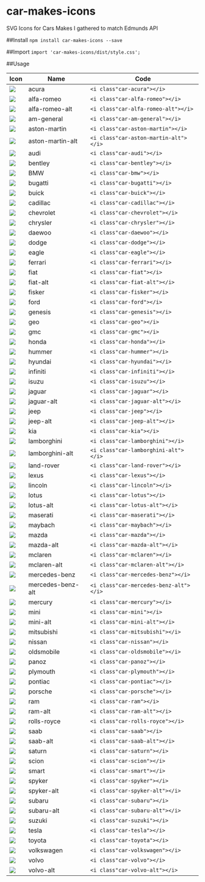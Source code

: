 # car-makes-icons
SVG Icons for Cars Makes I gathered to match Edmunds API

##Install
`npm install car-makes-icons --save`

##Import
`import 'car-makes-icons/dist/style.css';`

##Usage

|Icon|Name|Code|
|---|---|---|
| ![](https://rawgit.com/dangnelson/car-makes-icons/master/svgs/acura.svg) | acura | `<i class"car-acura"></i>`|
| ![](https://rawgit.com/dangnelson/car-makes-icons/master/svgs/alfa%20romeo.svg) | alfa-romeo | `<i class"car-alfa-romeo"></i>`|
| ![](https://rawgit.com/dangnelson/car-makes-icons/master/svgs/alfa%20romeo%20alt.svg) | alfa-romeo-alt | `<i class"car-alfa-romeo-alt"></i>`|
| ![](https://rawgit.com/dangnelson/car-makes-icons/master/svgs/am%20general.svg) | am-general | `<i class"car-am-general"></i>`|
| ![](https://rawgit.com/dangnelson/car-makes-icons/master/svgs/aston%20martin.svg) | aston-martin | `<i class"car-aston-martin"></i>`|
| ![](https://rawgit.com/dangnelson/car-makes-icons/master/svgs/aston%20martin%20alt.svg) | aston-martin-alt | `<i class"car-aston-martin-alt"></i>`|
| ![](https://rawgit.com/dangnelson/car-makes-icons/master/svgs/audi.svg) | audi | `<i class"car-audi"></i>`|
| ![](https://rawgit.com/dangnelson/car-makes-icons/master/svgs/bentley.svg) | bentley | `<i class"car-bentley"></i>`|
| ![](https://rawgit.com/dangnelson/car-makes-icons/master/svgs/bmw.svg) | BMW | `<i class"car-bmw"></i>`|
| ![](https://rawgit.com/dangnelson/car-makes-icons/master/svgs/bugatti.svg) | bugatti | `<i class"car-bugatti"></i>`|
| ![](https://rawgit.com/dangnelson/car-makes-icons/master/svgs/buick.svg) | buick | `<i class"car-buick"></i>`|
| ![](https://rawgit.com/dangnelson/car-makes-icons/master/svgs/cadillac.svg) | cadillac | `<i class"car-cadillac"></i>`|
| ![](https://rawgit.com/dangnelson/car-makes-icons/master/svgs/chevrolet.svg) | chevrolet | `<i class"car-chevrolet"></i>`|
| ![](https://rawgit.com/dangnelson/car-makes-icons/master/svgs/chrysler.svg) | chrysler | `<i class"car-chrysler"></i>`|
| ![](https://rawgit.com/dangnelson/car-makes-icons/master/svgs/daewoo.svg) | daewoo | `<i class"car-daewoo"></i>`|
| ![](https://rawgit.com/dangnelson/car-makes-icons/master/svgs/dodge.svg) | dodge | `<i class"car-dodge"></i>`|
| ![](https://rawgit.com/dangnelson/car-makes-icons/master/svgs/eagle.svg) | eagle | `<i class"car-eagle"></i>`|
| ![](https://rawgit.com/dangnelson/car-makes-icons/master/svgs/ferrari.svg) | ferrari | `<i class"car-ferrari"></i>`|
| ![](https://rawgit.com/dangnelson/car-makes-icons/master/svgs/fiat.svg) | fiat | `<i class"car-fiat"></i>`|
| ![](https://rawgit.com/dangnelson/car-makes-icons/master/svgs/fiat%20alt.svg) | fiat-alt | `<i class"car-fiat-alt"></i>`|
| ![](https://rawgit.com/dangnelson/car-makes-icons/master/svgs/fisker.svg) | fisker | `<i class"car-fisker"></i>`|
| ![](https://rawgit.com/dangnelson/car-makes-icons/master/svgs/ford.svg) | ford | `<i class"car-ford"></i>`|
| ![](https://rawgit.com/dangnelson/car-makes-icons/master/svgs/genesis.svg) | genesis | `<i class"car-genesis"></i>`|
| ![](https://rawgit.com/dangnelson/car-makes-icons/master/svgs/geo.svg) | geo | `<i class"car-geo"></i>`|
| ![](https://rawgit.com/dangnelson/car-makes-icons/master/svgs/gmc.svg) | gmc | `<i class"car-gmc"></i>`|
| ![](https://rawgit.com/dangnelson/car-makes-icons/master/svgs/honda.svg) | honda | `<i class"car-honda"></i>`|
| ![](https://rawgit.com/dangnelson/car-makes-icons/master/svgs/hummer.svg) | hummer | `<i class"car-hummer"></i>`|
| ![](https://rawgit.com/dangnelson/car-makes-icons/master/svgs/hyundai.svg) | hyundai | `<i class"car-hyundai"></i>`|
| ![](https://rawgit.com/dangnelson/car-makes-icons/master/svgs/infiniti.svg) | infiniti | `<i class"car-infiniti"></i>`|
| ![](https://rawgit.com/dangnelson/car-makes-icons/master/svgs/isuzu.svg) | isuzu | `<i class"car-isuzu"></i>`|
| ![](https://rawgit.com/dangnelson/car-makes-icons/master/svgs/jaguar.svg) | jaguar | `<i class"car-jaguar"></i>`|
| ![](https://rawgit.com/dangnelson/car-makes-icons/master/svgs/jaguar%20alt.svg) | jaguar-alt | `<i class"car-jaguar-alt"></i>`|
| ![](https://rawgit.com/dangnelson/car-makes-icons/master/svgs/jeep.svg) | jeep | `<i class"car-jeep"></i>`|
| ![](https://rawgit.com/dangnelson/car-makes-icons/master/svgs/jeep%20alt.svg) | jeep-alt | `<i class"car-jeep-alt"></i>`|
| ![](https://rawgit.com/dangnelson/car-makes-icons/master/svgs/kia.svg) | kia | `<i class"car-kia"></i>`|
| ![](https://rawgit.com/dangnelson/car-makes-icons/master/svgs/lamborghini.svg) | lamborghini | `<i class"car-lamborghini"></i>`|
| ![](https://rawgit.com/dangnelson/car-makes-icons/master/svgs/lamborghini%20alt.svg) | lamborghini-alt | `<i class"car-lamborghini-alt"></i>`|
| ![](https://rawgit.com/dangnelson/car-makes-icons/master/svgs/land%20rover.svg) | land-rover | `<i class"car-land-rover"></i>`|
| ![](https://rawgit.com/dangnelson/car-makes-icons/master/svgs/lexus.svg) | lexus | `<i class"car-lexus"></i>`|
| ![](https://rawgit.com/dangnelson/car-makes-icons/master/svgs/lincoln.svg) | lincoln | `<i class"car-lincoln"></i>`|
| ![](https://rawgit.com/dangnelson/car-makes-icons/master/svgs/lotus.svg) | lotus | `<i class"car-lotus"></i>`|
| ![](https://rawgit.com/dangnelson/car-makes-icons/master/svgs/lotus%20alt.svg) | lotus-alt | `<i class"car-lotus-alt"></i>`|
| ![](https://rawgit.com/dangnelson/car-makes-icons/master/svgs/maserati.svg) | maserati | `<i class"car-maserati"></i>`|
| ![](https://rawgit.com/dangnelson/car-makes-icons/master/svgs/maybach.svg) | maybach | `<i class"car-maybach"></i>`|
| ![](https://rawgit.com/dangnelson/car-makes-icons/master/svgs/mazda.svg) | mazda | `<i class"car-mazda"></i>`|
| ![](https://rawgit.com/dangnelson/car-makes-icons/master/svgs/mazda%20alt.svg) | mazda-alt | `<i class"car-mazda-alt"></i>`|
| ![](https://rawgit.com/dangnelson/car-makes-icons/master/svgs/mclaren.svg) | mclaren | `<i class"car-mclaren"></i>`|
| ![](https://rawgit.com/dangnelson/car-makes-icons/master/svgs/mclaren%20alt.svg) | mclaren-alt | `<i class"car-mclaren-alt"></i>`|
| ![](https://rawgit.com/dangnelson/car-makes-icons/master/svgs/mercedes%20benz.svg) | mercedes-benz | `<i class"car-mercedes-benz"></i>`|
| ![](https://rawgit.com/dangnelson/car-makes-icons/master/svgs/mercedes%20benz%20alt.svg) | mercedes-benz-alt | `<i class"car-mercedes-benz-alt"></i>`|
| ![](https://rawgit.com/dangnelson/car-makes-icons/master/svgs/mercury.svg) | mercury | `<i class"car-mercury"></i>`|
| ![](https://rawgit.com/dangnelson/car-makes-icons/master/svgs/mini.svg) | mini | `<i class"car-mini"></i>`|
| ![](https://rawgit.com/dangnelson/car-makes-icons/master/svgs/mini%20alt.svg) | mini-alt | `<i class"car-mini-alt"></i>`|
| ![](https://rawgit.com/dangnelson/car-makes-icons/master/svgs/mitsubishi.svg) | mitsubishi | `<i class"car-mitsubishi"></i>`|
| ![](https://rawgit.com/dangnelson/car-makes-icons/master/svgs/nissan.svg) | nissan | `<i class"car-nissan"></i>`|
| ![](https://rawgit.com/dangnelson/car-makes-icons/master/svgs/oldsmobile.svg) | oldsmobile | `<i class"car-oldsmobile"></i>`|
| ![](https://rawgit.com/dangnelson/car-makes-icons/master/svgs/panoz.svg) | panoz | `<i class"car-panoz"></i>`|
| ![](https://rawgit.com/dangnelson/car-makes-icons/master/svgs/plymouth.svg) | plymouth | `<i class"car-plymouth"></i>`|
| ![](https://rawgit.com/dangnelson/car-makes-icons/master/svgs/pontiac.svg) | pontiac | `<i class"car-pontiac"></i>`|
| ![](https://rawgit.com/dangnelson/car-makes-icons/master/svgs/porsche.svg) | porsche | `<i class"car-porsche"></i>`|
| ![](https://rawgit.com/dangnelson/car-makes-icons/master/svgs/ram.svg) | ram | `<i class"car-ram"></i>`|
| ![](https://rawgit.com/dangnelson/car-makes-icons/master/svgs/ram%20alt.svg) | ram-alt | `<i class"car-ram-alt"></i>`|
| ![](https://rawgit.com/dangnelson/car-makes-icons/master/svgs/rolls%20royce.svg) | rolls-royce | `<i class"car-rolls-royce"></i>`|
| ![](https://rawgit.com/dangnelson/car-makes-icons/master/svgs/saab.svg) | saab | `<i class"car-saab"></i>`|
| ![](https://rawgit.com/dangnelson/car-makes-icons/master/svgs/saab%20alt.svg) | saab-alt | `<i class"car-saab-alt"></i>`|
| ![](https://rawgit.com/dangnelson/car-makes-icons/master/svgs/saturn.svg) | saturn | `<i class"car-saturn"></i>`|
| ![](https://rawgit.com/dangnelson/car-makes-icons/master/svgs/scion.svg) | scion | `<i class"car-scion"></i>`|
| ![](https://rawgit.com/dangnelson/car-makes-icons/master/svgs/smart.svg) | smart | `<i class"car-smart"></i>`|
| ![](https://rawgit.com/dangnelson/car-makes-icons/master/svgs/spyker.svg) | spyker | `<i class"car-spyker"></i>`|
| ![](https://rawgit.com/dangnelson/car-makes-icons/master/svgs/spyker%20alt.svg) | spyker-alt | `<i class"car-spyker-alt"></i>`|
| ![](https://rawgit.com/dangnelson/car-makes-icons/master/svgs/subaru.svg) | subaru | `<i class"car-subaru"></i>`|
| ![](https://rawgit.com/dangnelson/car-makes-icons/master/svgs/subaru%20alt.svg) | subaru-alt | `<i class"car-subaru-alt"></i>`|
| ![](https://rawgit.com/dangnelson/car-makes-icons/master/svgs/suzuki.svg) | suzuki | `<i class"car-suzuki"></i>`|
| ![](https://rawgit.com/dangnelson/car-makes-icons/master/svgs/tesla.svg) | tesla | `<i class"car-tesla"></i>`|
| ![](https://rawgit.com/dangnelson/car-makes-icons/master/svgs/toyota.svg) | toyota | `<i class"car-toyota"></i>`|
| ![](https://rawgit.com/dangnelson/car-makes-icons/master/svgs/volkswagen.svg) | volkswagen | `<i class"car-volkswagen"></i>`|
| ![](https://rawgit.com/dangnelson/car-makes-icons/master/svgs/volvo.svg) | volvo | `<i class"car-volvo"></i>`|
| ![](https://rawgit.com/dangnelson/car-makes-icons/master/svgs/volvo%20alt.svg) | volvo-alt | `<i class"car-volvo-alt"></i>`|

